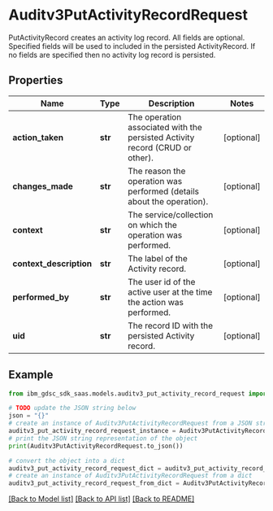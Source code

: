 # Auditv3PutActivityRecordRequest

PutActivityRecord creates an activity log record.  All fields are optional.  Specified fields will be used to included in the persisted ActivityRecord.  If no fields are specified then no activity log record is persisted.

## Properties

Name | Type | Description | Notes
------------ | ------------- | ------------- | -------------
**action_taken** | **str** | The operation associated with the persisted Activity record (CRUD or other). | [optional] 
**changes_made** | **str** | The reason the operation was performed (details about the operation). | [optional] 
**context** | **str** | The service/collection on which the operation was performed. | [optional] 
**context_description** | **str** | The label of the Activity record. | [optional] 
**performed_by** | **str** | The user id of the active user at the time the action was performed. | [optional] 
**uid** | **str** | The record ID with the persisted Activity record. | [optional] 

## Example

```python
from ibm_gdsc_sdk_saas.models.auditv3_put_activity_record_request import Auditv3PutActivityRecordRequest

# TODO update the JSON string below
json = "{}"
# create an instance of Auditv3PutActivityRecordRequest from a JSON string
auditv3_put_activity_record_request_instance = Auditv3PutActivityRecordRequest.from_json(json)
# print the JSON string representation of the object
print(Auditv3PutActivityRecordRequest.to_json())

# convert the object into a dict
auditv3_put_activity_record_request_dict = auditv3_put_activity_record_request_instance.to_dict()
# create an instance of Auditv3PutActivityRecordRequest from a dict
auditv3_put_activity_record_request_from_dict = Auditv3PutActivityRecordRequest.from_dict(auditv3_put_activity_record_request_dict)
```
[[Back to Model list]](../README.md#documentation-for-models) [[Back to API list]](../README.md#documentation-for-api-endpoints) [[Back to README]](../README.md)


